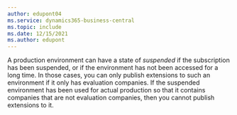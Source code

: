 ```yaml
---
author: edupont04
ms.service: dynamics365-business-central
ms.topic: include
ms.date: 12/15/2021
ms.author: edupont
---
```

A production environment can have a state of *suspended* if the subscription has been suspended, or if the environment has not been accessed for a long time. In those cases, you can only publish extensions to such an environment if it only has evaluation companies. If the suspended environment has been used for actual production so that it contains companies that are not evaluation companies, then you cannot publish extensions to it.